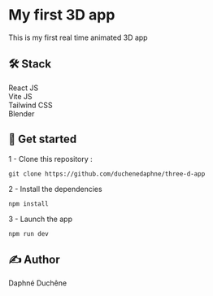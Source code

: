 # My first 3D app

This is my first real time animated 3D app

## 🛠 Stack
React JS  
Vite JS  
Tailwind CSS  
Blender

## 🛴 Get started

1 - Clone this repository :

    git clone https://github.com/duchenedaphne/three-d-app

2 - Install the dependencies

    npm install

3 - Launch the app

    npm run dev

## ✍ Author
Daphné Duchêne
